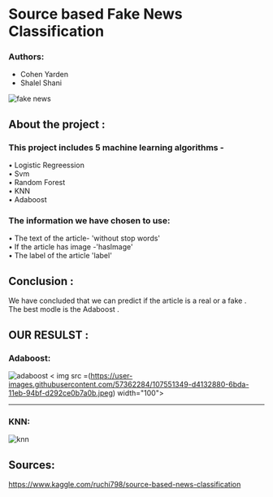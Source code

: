 # Source based Fake News Classification
 ### Authors:  
 * Cohen Yarden     
 * Shalel Shani  
 
 

![fake news](https://user-images.githubusercontent.com/57362284/107548109-ef7c3480-6bd6-11eb-9537-7d549984fceb.jpg)


## About the project :
### This project includes 5 machine learning algorithms -    
•	Logistic Regreession    
•	Svm    
•	Random Forest    
•	KNN    
•	Adaboost    
  
  
### The information we have chosen to use:
•	The text of the article- 'without stop words'   
• If the article has image -'hasImage'   
• The label of the article 'label'      

## Conclusion :   
We have concluded that we can predict if the article is a real or a fake .  
The best modle is the Adaboost . 
  



## OUR RESULST :  

### Adaboost:
![adaboost](https://user-images.githubusercontent.com/57362284/107551349-d4132880-6bda-11eb-94bf-d292ce0b7a0b.jpeg)
< img src =(https://user-images.githubusercontent.com/57362284/107551349-d4132880-6bda-11eb-94bf-d292ce0b7a0b.jpeg) width="100">
______________________________________________________________________________________________________________________________
### KNN:
![knn](https://user-images.githubusercontent.com/57362284/107551552-15a3d380-6bdb-11eb-853b-1fc482b42ab9.jpeg)






## Sources: 
https://www.kaggle.com/ruchi798/source-based-news-classification
